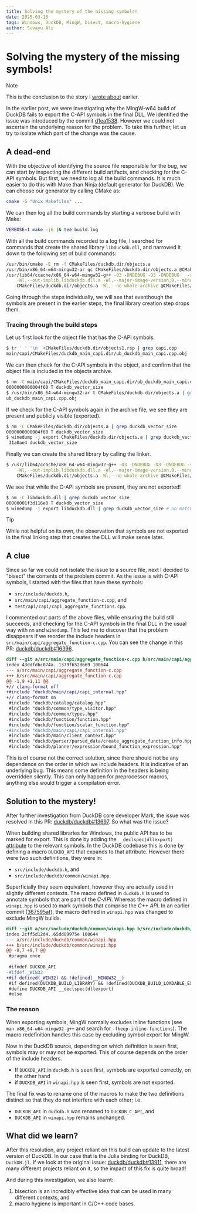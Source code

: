 ```yaml
---
title: Solving the mystery of the missing symbols!
date: 2025-03-16
tags: Windows, DuckDB, MingW, bisect, macro-hygiene
author: Suvayu Ali
---
```


# Solving the mystery of the missing symbols!

> [!NOTE]
>
> This is the conclusion to the story I [wrote
> about](./2025-03-16-duckdb-mingw-inline-fn.md) earlier.

In the earlier post, we were investigating why the MingW-w64 build of
DuckDB fails to export the C-API symbols in the final DLL.  We
identified the issue was introduced by the commit
[d1ea1538](https://github.com/duckdb/duckdb/commit/d1ea1538c9217fb536485f1500f04a0b55b1e584).
However we could not ascertain the underlying reason for the problem.
To take this further, let us try to isolate which part of the change
was the cause.

## A dead-end

With the objective of identifying the source file responsible for the
bug, we can start by inspecting the different build artifacts, and
checking for the C-API symbols.  But first, we need to log all the
build commands.  It is much easier to do this with Make than Ninja
(default generator for DuckDB).  We can choose our generator by
calling CMake as:

```bash
cmake -G "Unix Makefiles" ...
```

We can then log all the build commands by starting a verbose build
with Make:

```bash
VERBOSE=1 make -j6 |& tee build.log
```

With all the build commands recorded to a log file, I searched for
commands that create the shared library `libduckdb.dll`, and narrowed
it down to the following set of build commands:

```bash
/usr/bin/cmake -E rm -f CMakeFiles/duckdb.dir/objects.a
/usr/bin/x86_64-w64-mingw32-ar qc CMakeFiles/duckdb.dir/objects.a @CMakeFiles/duckdb.dir/objects1.rsp
/usr/lib64/ccache/x86_64-w64-mingw32-g++ -O3 -DNDEBUG -O3 -DNDEBUG   -shared -o libduckdb.dll \
    -Wl,--out-implib,libduckdb.dll.a -Wl,--major-image-version,0,--minor-image-version,0 -Wl,--whole-archive \
    CMakeFiles/duckdb.dir/objects.a -Wl,--no-whole-archive @CMakeFiles/duckdb.dir/linkLibs.rsp
```

Going through the steps individually, we will see that eventhough the
symbols are present in the earlier steps, the final library creation
step drops them.

### Tracing through the build steps

Let us first look for the object file that has the C-API symbols.

```bash
$ tr ' ' '\n' <CMakeFiles/duckdb.dir/objects1.rsp | grep capi.cpp
main/capi/CMakeFiles/duckdb_main_capi.dir/ub_duckdb_main_capi.cpp.obj
```

We can then check for the C-API symbols in the object, and confirm
that the object file is included in the objects archive.

```bash
$ nm -C main/capi/CMakeFiles/duckdb_main_capi.dir/ub_duckdb_main_capi.cpp.obj | grep duckdb_vector_size
0000000000004f60 T duckdb_vector_size
$ /usr/bin/x86_64-w64-mingw32-ar t CMakeFiles/duckdb.dir/objects.a | grep capi.cpp
ub_duckdb_main_capi.cpp.obj
```

If we check for the C-API symbols again in the archive file, we see
they are present and publicly visible (exported).

```bash
$ nm -C CMakeFiles/duckdb.dir/objects.a | grep duckdb_vector_size
0000000000004f60 T duckdb_vector_size
$ winedump -j export CMakeFiles/duckdb.dir/objects.a | grep duckdb_vector_size
 31a0ae4 duckdb_vector_size
```

Finally we can create the shared library by calling the linker.

```bash
$ /usr/lib64/ccache/x86_64-w64-mingw32-g++ -O3 -DNDEBUG -O3 -DNDEBUG -shared -o libduckdb.dll \
    -Wl,--out-implib,libduckdb.dll.a -Wl,--major-image-version,0,--minor-image-version,0 -Wl,--whole-archive \
    CMakeFiles/duckdb.dir/objects.a -Wl,--no-whole-archive @CMakeFiles/duckdb.dir/linkLibs.rsp
```

We see that while the C-API symbols are present, they are not
exported!

```bash
$ nm -C libduckdb.dll | grep duckdb_vector_size
00000001f3d116e0 T duckdb_vector_size
$ winedump -j export libduckdb.dll | grep duckdb_vector_size # no match
```

> [!TIP]
>
> While not helpful on its own, the observation that symbols are not
> exported in the final linking step that creates the DLL will make
> sense later.

## A clue

Since so far we could not isolate the issue to a source file, next I
decided to "bisect" the contents of the problem commit.  As the issue
is with C-API symbols, I started with the files that have these
symbols:

- `src/include/duckdb.h`,
- `src/main/capi/aggregate_function-c.cpp`, and
- `test/api/capi/capi_aggregate_functions.cpp`.

I commented out parts of the above files, while ensuring the build
still succeeds, and checking for the C-API symbols in the final DLL in
the usual way with `nm` and `winedump`.  This led me to discover that
the problem disappears if we reorder the include headers in
`src/main/capi/aggregate_function-c.cpp`.  You can see the change in
this PR:
[duckdb/duckdb#16396](https://github.com/duckdb/duckdb/pull/16396/files).

```diff
diff --git a/src/main/capi/aggregate_function-c.cpp b/src/main/capi/aggregate_function-c.cpp
index 43ddfdbc074a..1379f652d669 100644
--- a/src/main/capi/aggregate_function-c.cpp
+++ b/src/main/capi/aggregate_function-c.cpp
@@ -1,9 +1,11 @@
+// clang-format off
+#include "duckdb/main/capi/capi_internal.hpp"
+// clang-format on
 #include "duckdb/catalog/catalog.hpp"
 #include "duckdb/common/type_visitor.hpp"
 #include "duckdb/common/types.hpp"
 #include "duckdb/function/function.hpp"
 #include "duckdb/function/scalar_function.hpp"
-#include "duckdb/main/capi/capi_internal.hpp"
 #include "duckdb/main/client_context.hpp"
 #include "duckdb/parser/parsed_data/create_aggregate_function_info.hpp"
 #include "duckdb/planner/expression/bound_function_expression.hpp"
```

This is of course not the correct solution, since there should not be
any dependence on the order in which we include headers.  It is
indicative of an underlying bug.  This means some definition in the
headers is being overridden silently.  This can only happen for
preprocessor macros, anything else would trigger a compilation error.

## Solution to the mystery!

After further investigation from DuckDB core developer Mark, the issue
was resolved in this PR:
[duckdb/duckdb#13697](https://github.com/duckdb/duckdb/pull/16397).
So what was the issue?

When building shared libraries for Windows, the public API has to be
marked for export.  This is done by adding the `__declspec(dllexport)`
[attribute](./2025-02-15-duckdb-julia-windows.md#symbol-visibility-in-windows-dlls)
to the relevant symbols.  In the DuckDB codebase this is done by
defining a macro `DUCKDB_API` that expands to that attribute.  However
there were two such definitions, they were in:

- `src/include/duckdb.h`, and
- `src/include/duckdb/common/winapi.hpp`.

Superficially they seem equivalent, however they are actually used in
slightly different contexts.  The macro defined in `duckdb.h` is used
to annotate symbols that are part of the *C-API*.  Whereas the macro
defined in `winapi.hpp` is used to mark symbols that comprise the *C++
API*.  In an earlier commit
([367595af](https://github.com/duckdb/duckdb/commit/367595af51b459d07121647bc2de1beabc836e0c)),
the macro defined in `winapi.hpp` was changed to exclude MingW builds.

```diff
diff --git a/src/include/duckdb/common/winapi.hpp b/src/include/duckdb/common/winapi.hpp
index 2cff5d12d4..65dd89975e 100644
--- a/src/include/duckdb/common/winapi.hpp
+++ b/src/include/duckdb/common/winapi.hpp
@@ -9,7 +9,7 @@
 #pragma once
 
 #ifndef DUCKDB_API
-#ifdef _WIN32
+#if defined(_WIN32) && !defined(__MINGW32__)
 #if defined(DUCKDB_BUILD_LIBRARY) && !defined(DUCKDB_BUILD_LOADABLE_EXTENSION)
 #define DUCKDB_API __declspec(dllexport)
 #else
```

### The reason

When exporting symbols, MingW normally excludes inline functions (see
`man x86_64-w64-mingw32-g++` and search for
`-fkeep-inline-functions`).  The macro redefinition handles this case
by excluding symbol export for MingW.

Now in the DuckDB source, depending on which definition is seen first,
symbols may or may not be exported.  This of course depends on the
order of the include headers.

- If `DUCKDB_API` in `duckdb.h` is seen first, symbols are exported
  correctly, on the other hand
- if `DUCKDB_API` in `winapi.hpp` is seen first, symbols are not
  exported.

The final fix was to rename one of the macros to make the two
definitions distinct so that they do not interfere with each other;
i.e.

- `DUCKDB_API` in `duckdb.h` was renamed to `DUCKDB_C_API`, and
- `DUCKDB_API` in `winapi.hpp` remains unchanged.

## What did we learn?

After this resolution, any project reliant on this build can update to
the latest version of DuckDB.  In our case that is the Julia binding
for DuckDB, `DuckDB.jl`.  If we look at the original issue:
[duckdb/duckdb#13911](https://github.com/duckdb/duckdb/issues/13911),
there are many different projects reliant on it, so the impact of this
fix is quite broad!

And during this investigation, we also learnt:
1. bisection is an incredibly effective idea that can be used in many
   different contexts, and
2. macro hygiene is important in C/C++ code bases.
